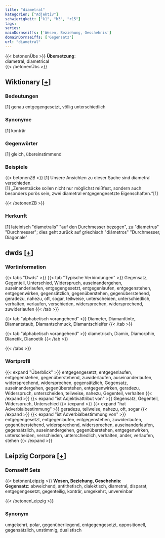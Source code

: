 ```yaml
---
title: "diametral"
kategorien: ["Adjektiv"]
schwierigkeit: ["k1", "h3", "r15"]
tags:
series:
mainDornseiffs: ['Wesen, Beziehung, Geschehnis']
domainDornseiffs: ['Gegensatz']
url: "diametral"
---
```


{{< betonenÜbs >}}
**Übersetzung:**  
diametral, diametrical  
{{< /betonenÜbs >}}

## Wiktionary [[+](https://de.wiktionary.org/wiki/diametral)]

### Bedeutungen
[1] genau entgegengesetzt, völlig unterschiedlich  

### Synonyme
[1] konträr  

### Gegenwörter
[1] gleich, übereinstimmend  

### Beispiele
{{< betonenZB >}}
[1] Unsere Ansichten zu dieser Sache sind diametral verschieden.  
[1] „Zementsäcke sollen nicht nur möglichst reißfest, sondern auch besonders porös sein, zwei diametral entgegengesetzte Eigenschaften.“[1]  

{{< /betonenZB >}}
### Herkunft
[1] lateinisch "diametralis" "auf den Durchmesser bezogen", zu "diametrus" "Durchmesser"; dies geht zurück auf griechisch "diámetros" "Durchmesser, Diagonale"  



## dwds [[+](https://www.dwds.de/wb/diametral)]

### Wortinformation
{{< tabs "Dwds" >}}
{{< tab "Typische Verbindungen" >}}
Gegensatz, Gegenteil, Unterschied, Widerspruch, auseinandergehen, auseinanderlaufen, entgegengesetzt, entgegenlaufen, entgegenstehen, entgegenwirken, gegensätzlich, gegenüberstehen, gegenüberstehend, geradezu, nahezu, oft, sogar, teilweise, unterscheiden, unterschiedlich, verhalten, verlaufen, verschieden, widersprechen, widersprechend, zuwiderlaufen
{{< /tab >}}

{{< tab "alphabetisch vorangehend" >}}
Diameter, Diamanttinte, Diamantstaub, Diamantschmuck, Diamantschleifer
{{< /tab >}}

{{< tab "alphabetisch vorangehend" >}}
diametrisch, Diamin, Diamorphin, Dianetik, Dianoetik
{{< /tab >}}

{{< /tabs >}}

### Wortprofil
{{< expand "Überblick" >}} entgegengesetzt, entgegenlaufen, entgegenstehen, gegenüberstehend, zuwiderlaufen, auseinanderlaufen, widersprechend, widersprechen, gegensätzlich, Gegensatz, auseinandergehen, gegenüberstehen, entgegenwirken, geradezu, Widerspruch, unterscheiden, teilweise, nahezu, Gegenteil, verhalten {{< /expand >}}
{{< expand "ist Adjektivattribut von" >}} Gegensatz, Gegenteil, Widerspruch, Unterschied {{< /expand >}}
{{< expand "hat Adverbialbestimmung" >}} geradezu, teilweise, nahezu, oft, sogar {{< /expand >}}
{{< expand "ist Adverbialbestimmung von" >}} entgegengesetzt, entgegenlaufen, entgegenstehen, zuwiderlaufen, gegenüberstehend, widersprechend, widersprechen, auseinanderlaufen, gegensätzlich, auseinandergehen, gegenüberstehen, entgegenwirken, unterscheiden, verschieden, unterschiedlich, verhalten, ander, verlaufen, stehen {{< /expand >}}

## Leipzig Corpora [[+](https://corpora.uni-leipzig.de/en/res?word=diametral&corpusId=deu_newscrawl-public_2018)]

### Dornseiff Sets
{{< betonenLeipzig >}}
**Wesen, Beziehung, Geschehnis:**  
**Gegensatz:** abweichend, antithetisch, dialektisch, diametral, disparat, entgegengesetzt, gegenteilig, konträr, umgekehrt, unvereinbar  

{{< /betonenLeipzig >}}

### Synonym
umgekehrt, polar, gegenüberliegend, entgegengesetzt, oppositionell, gegensätzlich, unstimmig, dualistisch

